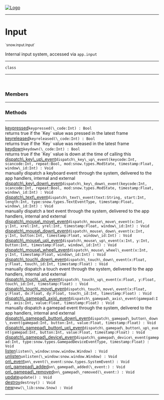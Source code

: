 
[![Logo](../../../images/logo.png)](../../../api/index.html)

---



<h1>Input</h1>
<small>`snow.input.Input`</small>

Internal input system, accessed via `app.input`

---

`class`

---

&nbsp;
&nbsp;



<h3>Members</h3> <hr/>





<h3>Methods</h3> <hr/><span class="method apipage">
            <a name="keypressed"><a class="lift" href="#keypressed">keypressed</a></a><code class="signature apipage">keypressed(\_code:Int<span></span>) : Bool</code><br/><span class="small_desc_flat">returns true if the `Key` value was pressed in the latest frame</span>
        </span>
    <span class="method apipage">
            <a name="keyreleased"><a class="lift" href="#keyreleased">keyreleased</a></a><code class="signature apipage">keyreleased(\_code:Int<span></span>) : Bool</code><br/><span class="small_desc_flat">returns true if the `Key` value was released in the latest frame</span>
        </span>
    <span class="method apipage">
            <a name="keydown"><a class="lift" href="#keydown">keydown</a></a><code class="signature apipage">keydown(\_code:Int<span></span>) : Bool</code><br/><span class="small_desc_flat">returns true if the `Key` value is down at the time of calling this</span>
        </span>
    <span class="method apipage">
            <a name="dispatch_key_up_event"><a class="lift" href="#dispatch_key_up_event">dispatch\_key\_up\_event</a></a><code class="signature apipage">dispatch\_key\_up\_event(keycode:Int<span></span>, scancode:Int<span></span>, repeat:Bool<span></span>, mod:snow.types.ModState<span></span>, timestamp:Float<span></span>, window\_id:Int<span></span>) : Void</code><br/><span class="small_desc_flat">manually dispatch a keyboard event through the system, delivered to the app handlers, internal and external</span>
        </span>
    <span class="method apipage">
            <a name="dispatch_key_down_event"><a class="lift" href="#dispatch_key_down_event">dispatch\_key\_down\_event</a></a><code class="signature apipage">dispatch\_key\_down\_event(keycode:Int<span></span>, scancode:Int<span></span>, repeat:Bool<span></span>, mod:snow.types.ModState<span></span>, timestamp:Float<span></span>, window\_id:Int<span></span>) : Void</code><br/><span class="small_desc_flat"></span>
        </span>
    <span class="method apipage">
            <a name="dispatch_text_event"><a class="lift" href="#dispatch_text_event">dispatch\_text\_event</a></a><code class="signature apipage">dispatch\_text\_event(text:String<span></span>, start:Int<span></span>, length:Int<span></span>, type:snow.types.TextEventType<span></span>, timestamp:Float<span></span>, window\_id:Int<span></span>) : Void</code><br/><span class="small_desc_flat">manually dispatch a text event through the system, delivered to the app handlers, internal and external</span>
        </span>
    <span class="method apipage">
            <a name="dispatch_mouse_move_event"><a class="lift" href="#dispatch_mouse_move_event">dispatch\_mouse\_move\_event</a></a><code class="signature apipage">dispatch\_mouse\_move\_event(x:Int<span></span>, y:Int<span></span>, xrel:Int<span></span>, yrel:Int<span></span>, timestamp:Float<span></span>, window\_id:Int<span></span>) : Void</code><br/><span class="small_desc_flat"></span>
        </span>
    <span class="method apipage">
            <a name="dispatch_mouse_down_event"><a class="lift" href="#dispatch_mouse_down_event">dispatch\_mouse\_down\_event</a></a><code class="signature apipage">dispatch\_mouse\_down\_event(x:Int<span></span>, y:Int<span></span>, button:Int<span></span>, timestamp:Float<span></span>, window\_id:Int<span></span>) : Void</code><br/><span class="small_desc_flat"></span>
        </span>
    <span class="method apipage">
            <a name="dispatch_mouse_up_event"><a class="lift" href="#dispatch_mouse_up_event">dispatch\_mouse\_up\_event</a></a><code class="signature apipage">dispatch\_mouse\_up\_event(x:Int<span></span>, y:Int<span></span>, button:Int<span></span>, timestamp:Float<span></span>, window\_id:Int<span></span>) : Void</code><br/><span class="small_desc_flat"></span>
        </span>
    <span class="method apipage">
            <a name="dispatch_mouse_wheel_event"><a class="lift" href="#dispatch_mouse_wheel_event">dispatch\_mouse\_wheel\_event</a></a><code class="signature apipage">dispatch\_mouse\_wheel\_event(x:Int<span></span>, y:Int<span></span>, timestamp:Float<span></span>, window\_id:Int<span></span>) : Void</code><br/><span class="small_desc_flat"></span>
        </span>
    <span class="method apipage">
            <a name="dispatch_touch_down_event"><a class="lift" href="#dispatch_touch_down_event">dispatch\_touch\_down\_event</a></a><code class="signature apipage">dispatch\_touch\_down\_event(x:Float<span></span>, y:Float<span></span>, touch\_id:Int<span></span>, timestamp:Float<span></span>) : Void</code><br/><span class="small_desc_flat">manually dispatch a touch event through the system, delivered to the app handlers, internal and external</span>
        </span>
    <span class="method apipage">
            <a name="dispatch_touch_up_event"><a class="lift" href="#dispatch_touch_up_event">dispatch\_touch\_up\_event</a></a><code class="signature apipage">dispatch\_touch\_up\_event(x:Float<span></span>, y:Float<span></span>, touch\_id:Int<span></span>, timestamp:Float<span></span>) : Void</code><br/><span class="small_desc_flat"></span>
        </span>
    <span class="method apipage">
            <a name="dispatch_touch_move_event"><a class="lift" href="#dispatch_touch_move_event">dispatch\_touch\_move\_event</a></a><code class="signature apipage">dispatch\_touch\_move\_event(x:Float<span></span>, y:Float<span></span>, dx:Float<span></span>, dy:Float<span></span>, touch\_id:Int<span></span>, timestamp:Float<span></span>) : Void</code><br/><span class="small_desc_flat"></span>
        </span>
    <span class="method apipage">
            <a name="dispatch_gamepad_axis_event"><a class="lift" href="#dispatch_gamepad_axis_event">dispatch\_gamepad\_axis\_event</a></a><code class="signature apipage">dispatch\_gamepad\_axis\_event(gamepad:Int<span></span>, axis:Int<span></span>, value:Float<span></span>, timestamp:Float<span></span>) : Void</code><br/><span class="small_desc_flat">manually dispatch a gamepad event through the system, delivered to the app handlers, internal and external</span>
        </span>
    <span class="method apipage">
            <a name="dispatch_gamepad_button_down_event"><a class="lift" href="#dispatch_gamepad_button_down_event">dispatch\_gamepad\_button\_down\_event</a></a><code class="signature apipage">dispatch\_gamepad\_button\_down\_event(gamepad:Int<span></span>, button:Int<span></span>, value:Float<span></span>, timestamp:Float<span></span>) : Void</code><br/><span class="small_desc_flat"></span>
        </span>
    <span class="method apipage">
            <a name="dispatch_gamepad_button_up_event"><a class="lift" href="#dispatch_gamepad_button_up_event">dispatch\_gamepad\_button\_up\_event</a></a><code class="signature apipage">dispatch\_gamepad\_button\_up\_event(gamepad:Int<span></span>, button:Int<span></span>, value:Float<span></span>, timestamp:Float<span></span>) : Void</code><br/><span class="small_desc_flat"></span>
        </span>
    <span class="method apipage">
            <a name="dispatch_gamepad_device_event"><a class="lift" href="#dispatch_gamepad_device_event">dispatch\_gamepad\_device\_event</a></a><code class="signature apipage">dispatch\_gamepad\_device\_event(gamepad:Int<span></span>, type:snow.types.GamepadDeviceEventType<span></span>, timestamp:Float<span></span>) : Void</code><br/><span class="small_desc_flat"></span>
        </span>
    <span class="method apipage">
            <a name="listen"><a class="lift" href="#listen">listen</a></a><code class="signature apipage">listen(\_window:snow.window.Window<span></span>) : Void</code><br/><span class="small_desc_flat"></span>
        </span>
    <span class="method apipage">
            <a name="unlisten"><a class="lift" href="#unlisten">unlisten</a></a><code class="signature apipage">unlisten(\_window:snow.window.Window<span></span>) : Void</code><br/><span class="small_desc_flat"></span>
        </span>
    <span class="method apipage">
            <a name="on_event"><a class="lift" href="#on_event">on\_event</a></a><code class="signature apipage">on\_event(\_event:snow.types.SystemEvent<span></span>) : Void</code><br/><span class="small_desc_flat"></span>
        </span>
    <span class="method apipage">
            <a name="on_gamepad_added"><a class="lift" href="#on_gamepad_added">on\_gamepad\_added</a></a><code class="signature apipage">on\_gamepad\_added(\_event:<span></span>) : Void</code><br/><span class="small_desc_flat"></span>
        </span>
    <span class="method apipage">
            <a name="on_gamepad_removed"><a class="lift" href="#on_gamepad_removed">on\_gamepad\_removed</a></a><code class="signature apipage">on\_gamepad\_removed(\_event:<span></span>) : Void</code><br/><span class="small_desc_flat"></span>
        </span>
    <span class="method apipage">
            <a name="update"><a class="lift" href="#update">update</a></a><code class="signature apipage">update() : Void</code><br/><span class="small_desc_flat"></span>
        </span>
    <span class="method apipage">
            <a name="destroy"><a class="lift" href="#destroy">destroy</a></a><code class="signature apipage">destroy() : Void</code><br/><span class="small_desc_flat"></span>
        </span>
    <span class="method apipage">
            <a name="new"><a class="lift" href="#new">new</a></a><code class="signature apipage">new(\_lib:snow.Snow<span></span>) : Void</code><br/><span class="small_desc_flat"></span>
        </span>
    





---

&nbsp;
&nbsp;
&nbsp;
&nbsp;